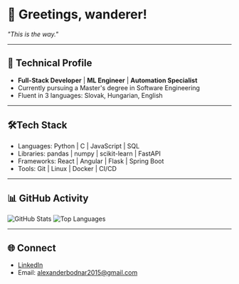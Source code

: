 # 👋 Greetings, wanderer!

*"This is the way."*

---

## 🚀 Technical Profile

- **Full-Stack Developer** | **ML Engineer** | **Automation Specialist**
- Currently pursuing a Master's degree in Software Engineering
- Fluent in 3 languages: Slovak, Hungarian, English

---

## 🛠️Tech Stack

- Languages: Python | C | JavaScript | SQL
- Libraries: pandas | numpy | scikit-learn | FastAPI
- Frameworks: React | Angular | Flask | Spring Boot
- Tools: Git | Linux | Docker | CI/CD

---

## 📊 GitHub Activity

![GitHub Stats](https://github-readme-stats.vercel.app/api?username=alexanderbodnar&show_icons=true&hide_title=true&theme=radical)
![Top Languages](https://github-readme-stats.vercel.app/api/top-langs?username=alexanderbodnar&layout=compact&hide_title=true&theme=radical)

---

## 🌐 Connect

- [LinkedIn](https://www.linkedin.com/in/alexander-bodnarr/)
- Email: alexanderbodnar2015@gmail.com

